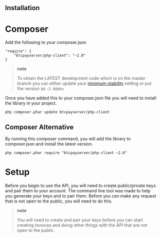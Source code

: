 ##  Installation
Composer
========

Add the following to your composer.json

``` {.sourceCode .json}
"require": {
    "btcpayserver/php-client": "~2.0"
}
```

> **note**
>
> To obtain the LATEST development code which is on the master branch
> you can either update your
> [minimum-stability](https://getcomposer.org/doc/04-schema.md#minimum-stability)
> setting or put the version as `~2.0@dev`

Once you have added this to your composer.json file you will need to
install the library in your project.

``` {.sourceCode .bash}
php composer.phar update btcpayserver/php-client
```

Composer Alternative
--------------------

By running this composer command, you will add the library to
composer.json and install the latest version.

``` {.sourceCode .bash}
php composer.phar require "btcpayserver/php-client ~2.0"
```

Setup
=====

Before you begin to use the API, you will need to create public/private
keys and pair them to your account. The command line tool was made to
help you generate your keys and to pair them. Before you can make any
request that is not open to the public, you will need to do this.

> **note**
>
> You will need to create and pair your keys before you can start
> creating invoices and doing other things with the API that are not
> open to the public.
